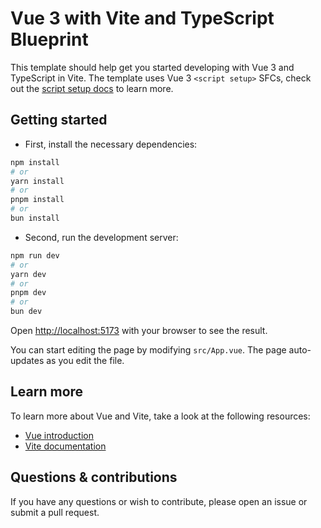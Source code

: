# Vue 3 with Vite and TypeScript Blueprint

This template should help get you started developing with Vue 3 and TypeScript in Vite.
The template uses Vue 3 `<script setup>` SFCs, check out
the [script setup docs](https://v3.vuejs.org/api/sfc-script-setup.html#sfc-script-setup) to learn more.

## Getting started

- First, install the necessary dependencies:

```bash
npm install
# or
yarn install
# or
pnpm install
# or
bun install
```

- Second, run the development server:

```bash
npm run dev
# or
yarn dev
# or
pnpm dev
# or
bun dev
```

Open [http://localhost:5173](http://localhost:5173) with your browser to see the result.

You can start editing the page by modifying `src/App.vue`. The page auto-updates as you edit the file.

## Learn more

To learn more about Vue and Vite, take a look at the following resources:

- [Vue introduction](https://vuejs.org/guide/introduction.html)
- [Vite documentation](https://vitejs.dev/guide)

## Questions & contributions

If you have any questions or wish to contribute, please open an issue or submit a pull request.

